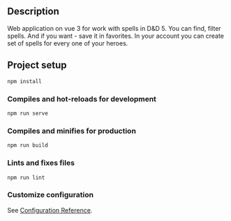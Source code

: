 ## Description
Web application on vue 3 for work with spells in D&D 5.
You can find, filter spells. And if you want - save it in favorites.
In your account you can create set of spells for every one of your heroes.


## Project setup
```
npm install
```

### Compiles and hot-reloads for development
```
npm run serve
```

### Compiles and minifies for production
```
npm run build
```

### Lints and fixes files
```
npm run lint
```

### Customize configuration
See [Configuration Reference](https://cli.vuejs.org/config/).